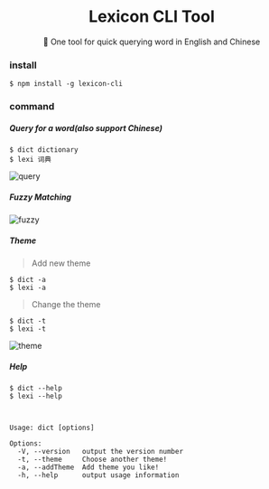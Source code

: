 <div align="center">
  <h1 style="border:0">Lexicon CLI Tool</h1>
  📌 One tool for quick querying word in English and Chinese 
</div>

### install

```shell
$ npm install -g lexicon-cli
```

### command

##### Query for a word(also support Chinese)

```shell
$ dict dictionary
$ lexi 词典
```
![query](https://raw.githubusercontent.com/RogerZZZZZ/lexicon-cli/master/gif/query.gif)

##### Fuzzy Matching

![fuzzy](https://raw.githubusercontent.com/RogerZZZZZ/lexicon-cli/master/gif/fuzzy.gif)

##### Theme

> Add new theme

```shell
$ dict -a
$ lexi -a
```

> Change the theme

```shell
$ dict -t
$ lexi -t
```

![theme](https://raw.githubusercontent.com/RogerZZZZZ/lexicon-cli/master/gif/theme.gif)


##### Help

```shell
$ dict --help
$ lexi --help



Usage: dict [options]

Options:
  -V, --version   output the version number
  -t, --theme     Choose another theme!
  -a, --addTheme  Add theme you like!
  -h, --help      output usage information
```